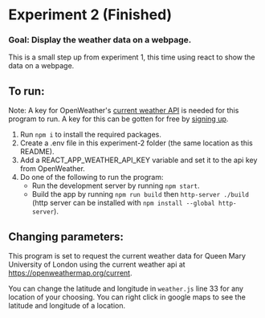 # Experiment 2 (Finished)
### Goal: Display the weather data on a webpage.
This is a small step up from experiment 1, this time using react to show the data on a webpage.

## To run:
Note: A key for OpenWeather's [current weather API](https://openweathermap.org/current) is needed for this program to run. A key for this can be gotten for free by [signing up](https://home.openweathermap.org/users/sign_up).
1. Run `npm i` to install the required packages.
2. Create a .env file in this experiment-2 folder (the same location as this README).
3. Add a REACT_APP_WEATHER_API_KEY variable and set it to the api key from OpenWeather.
4. Do one of the following to run the program:
    - Run the development server by running `npm start`.
    - Build the app by running `npm run build` then `http-server ./build` (http server can be installed with `npm install --global http-server`).

## Changing parameters:
This program is set to request the current weather data for Queen Mary University of London using the current weather api at https://openweathermap.org/current.

You can change the latitude and longitude in `weather.js` line 33 for any location of your choosing. You can right click in google maps to see the latitude and longitude of a location.
